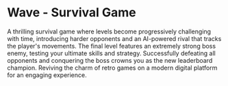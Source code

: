 # Wave - Survival Game
A thrilling survival game where levels become progressively challenging with time, introducing harder opponents and an AI-powered rival 
that tracks the player's movements. The final level features an extremely strong boss enemy, testing your ultimate skills and strategy. 
Successfully defeating all opponents and conquering the boss crowns you as the new leaderboard champion. Reviving the charm of retro games 
on a modern digital platform for an engaging experience.
